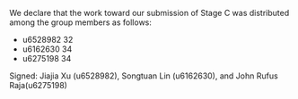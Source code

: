 We declare that the work toward our submission of Stage C was distributed among the group members as follows:


* u6528982 32
* u6162630 34
* u6275198 34

Signed: Jiajia Xu (u6528982), Songtuan Lin (u6162630), and John Rufus Raja(u6275198)

